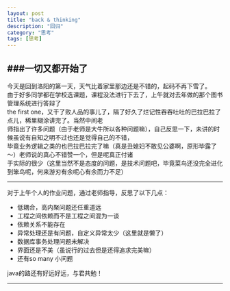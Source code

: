 ```yaml
---
layout: post
title: "back & thinking"
description: "回归"
category: "思考"
tags: [思考]
---
```

###一切又都开始了  
---
今天是回到洛阳的第一天，天气比着家里那边还是不错的，起码不再下雪了。  
由于好多同学都在学校选课题，课程没法进行下去了，上午就对去年做的那个图书管理系统进行答辩了  
the first one，又干了败人品的事儿了，隔了好久了烂记性吞吞吐吐的巴拉巴拉了点儿，稀里糊涂讲完了。当然中间老  
师指出了许多问题（由于老师是大牛所以各种问题嘛），自己反思一下，未讲的时候虽说有自知之明不过也还是觉得自己的不错，  
毕竟业务逻辑之类的也巴拉巴拉完了嘛（真是丑媳妇不敢见公婆啊，原形毕露了～）老师说的真心不错赞一个，但是呢真正付诸  
于实际的很少（这里当然不是态度的问题，是技术问题吧，毕竟菜鸟还没完全进化到笨鸟呢，何来游刃有余呢心有余而力不足）  
  
     
--- 
对于上午个人的作业问题，通过老师指导，反思了以下几点：  
  
-   低耦合，高内聚问题还任重道远  
-   工程之间依赖而不是工程之间混为一谈  
-   依赖关系不能存在  
-   异常处理还是有问题，自定义异常太少（这里就是懒了）  
-   数据库事务处理问题未解决  
-   界面还是不美（虽说行的过去但是还得追求完美嘛）  
-   还有so many 小问题 
  
       
java的路还有好远好远，与君共勉！
  
-------


